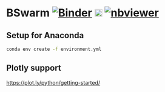 # BSwarm [![Binder](https://mybinder.org/badge_logo.svg)](https://mybinder.org/v2/gh/jgoppert/bswarm/master) [<img src="https://jupyter.org/assets/main-logo.svg" height="20" title="JupyterLab">](https://mybinder.org/v2/gh/jgoppert/bswarm/master?urlpath=lab) [![nbviewer](https://img.shields.io/badge/view%20on-nbviewer-brightgreen.svg)](http://nbviewer.jupyter.org/github/jgoppert/bswarm/tree/master)

## Setup for Anaconda

```bash
conda env create -f environment.yml
```

## Plotly support

https://plot.ly/python/getting-started/
